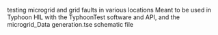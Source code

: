 testing microgrid and grid faults in various locations
Meant to be used in Typhoon HIL with the TyphoonTest software and API, and the microgrid_Data generation.tse schematic file
